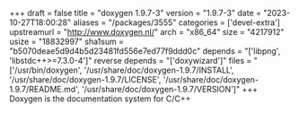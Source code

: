 +++
draft = false
title = "doxygen 1.9.7-3"
version = "1.9.7-3"
date = "2023-10-27T18:00:28"
aliases = "/packages/3555"
categories = ['devel-extra']
upstreamurl = "http://www.doxygen.nl/"
arch = "x86_64"
size = "4217912"
usize = "18832997"
sha1sum = "b5070deae5d9d4b5d23481fd556e7ed77f9ddd0c"
depends = "['libpng', 'libstdc++>=7.3.0-4']"
reverse depends = "['doxywizard']"
files = "['/usr/bin/doxygen', '/usr/share/doc/doxygen-1.9.7/INSTALL', '/usr/share/doc/doxygen-1.9.7/LICENSE', '/usr/share/doc/doxygen-1.9.7/README.md', '/usr/share/doc/doxygen-1.9.7/VERSION']"
+++
Doxygen is the documentation system for C/C++